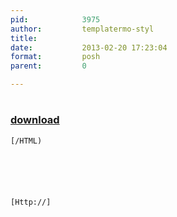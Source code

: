 ```yaml
---
pid:            3975
author:         templatermo-styl
title:          
date:           2013-02-20 17:23:04
format:         posh
parent:         0

---
```


# 

### [download](//scripts/3975.ps1)



```posh
[/HTML)






[Http://]
```
